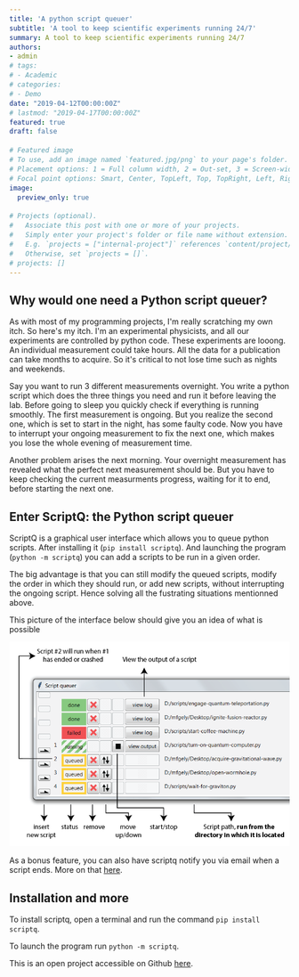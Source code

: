 ```yaml
---
title: 'A python script queuer'
subtitle: 'A tool to keep scientific experiments running 24/7'
summary: A tool to keep scientific experiments running 24/7
authors:
- admin
# tags:
# - Academic
# categories:
# - Demo
date: "2019-04-12T00:00:00Z"
# lastmod: "2019-04-17T00:00:00Z"
featured: true
draft: false

# Featured image
# To use, add an image named `featured.jpg/png` to your page's folder.
# Placement options: 1 = Full column width, 2 = Out-set, 3 = Screen-width
# Focal point options: Smart, Center, TopLeft, Top, TopRight, Left, Right, BottomLeft, Bottom, BottomRight
image:
  preview_only: true

# Projects (optional).
#   Associate this post with one or more of your projects.
#   Simply enter your project's folder or file name without extension.
#   E.g. `projects = ["internal-project"]` references `content/project/deep-learning/index.md`.
#   Otherwise, set `projects = []`.
# projects: []
---
```


Why would one need a Python script queuer?
------------------------------------------

As with most of my programming projects, I'm really scratching my own itch.
So here's my itch.
I'm an experimental physicists, and all our experiments are controlled by python code.
These experiments are looong. 
An individual measurement could take hours.
All the data for a publication can take months to acquire. 
So it's critical to not lose time such as nights and weekends.


Say you want to run 3 different measurements overnight.
You write a python script which does the three things you need and run it before leaving the lab.
Before going to sleep you quickly check if everything is running smoothly.
The first measurement is ongoing.
But you realize the second one, which is set to start in the night, has some faulty code.
Now you have to interrupt your ongoing measurement to fix the next one, which makes you lose the whole evening of measurement time.

Another problem arises the next morning.
Your overnight measurement has revealed what the perfect next measurement should be.
But you have to keep checking the current measurments progress, waiting for it to end, before starting the next one.

Enter ScriptQ: the Python script queuer
------------------------------------------

ScriptQ is a graphical user interface which allows you to queue python scripts.
After installing it (```pip install scriptq```).
And launching the program (```python -m scriptq```)
you can add a scripts to be run in a given order.


The big advantage is that you can still modify the queued scripts, modify the order in which they should run, or add new scripts, without interrupting the ongoing script.
Hence solving all the fustrating situations mentionned above.


This picture of the interface below should give you an idea of what is possible

![alt text](details.png "ScriptQ")

As a bonus feature, you can also have scriptq notify you via email when a script ends.
More on that [here](https://github.com/mgely/scriptq#optional-setting-up-email-notifications).

Installation and more
------------------------------------------

To install scriptq, open a terminal and run the command ``pip install scriptq``.

To launch the program run ``python -m scriptq``.

This is an open project accessible on Github [here](https://github.com/mgely/scriptq).